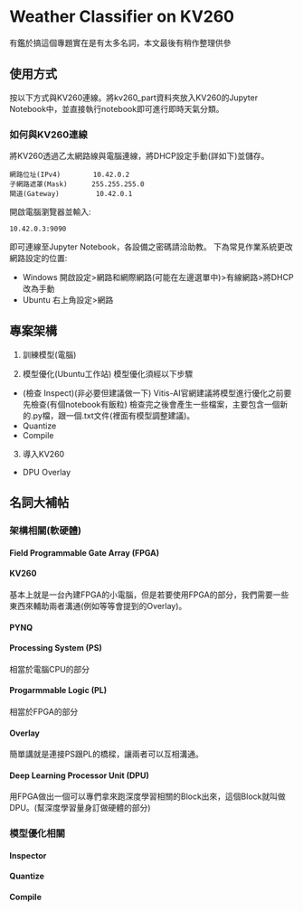 # Weather Classifier on KV260
有鑑於搞這個專題實在是有太多名詞，本文最後有稍作整理供參


## 使用方式
按以下方式與KV260連線。將kv260_part資料夾放入KV260的Jupyter Notebook中，並直接執行notebook即可進行即時天氣分類。

### 如何與KV260連線
將KV260透過乙太網路線與電腦連線，將DHCP設定手動(詳如下)並儲存。
```
網路位址(IPv4)        10.42.0.2
子網路遮罩(Mask)      255.255.255.0
閘道(Gateway)         10.42.0.1
```
開啟電腦瀏覽器並輸入: 
```
10.42.0.3:9090
```
即可連線至Jupyter Notebook，各設備之密碼請洽助教。
下為常見作業系統更改網路設定的位置:
* Windows
開啟設定>網路和網際網路(可能在左邊選單中)>有線網路>將DHCP改為手動
* Ubuntu
右上角設定>網路

## 專案架構
1. 訓練模型(電腦)

2. 模型優化(Ubuntu工作站)
模型優化須經以下步驟
  * (檢查 Inspect)(非必要但建議做一下)
    Vitis-AI官網建議將模型進行優化之前要先檢查(有個notebook有飯粒)
    檢查完之後會產生一些檔案，主要包含一個新的.py檔，跟一個.txt文件(裡面有模型調整建議)。
  * Quantize
  * Compile
3. 導入KV260
  * DPU Overlay
  
## 名詞大補帖
### 架構相關(軟硬體)
  #### Field Programmable Gate Array (FPGA)
  
  #### KV260
  基本上就是一台內建FPGA的小電腦，但是若要使用FPGA的部分，我們需要一些東西來輔助兩者溝通(例如等等會提到的Overlay)。
  #### PYNQ
  
  #### Processing System (PS)
  相當於電腦CPU的部分
  #### Progarmmable Logic (PL)
  相當於FPGA的部分
  #### Overlay
  簡單講就是連接PS跟PL的橋樑，讓兩者可以互相溝通。
  #### Deep Learning Processor Unit (DPU)
  用FPGA做出一個可以專們拿來跑深度學習相關的Block出來，這個Block就叫做DPU。(幫深度學習量身訂做硬體的部分)  
### 模型優化相關
  #### Inspector
  #### Quantize
  #### Compile
